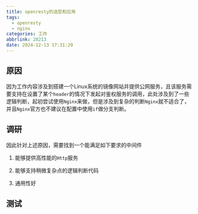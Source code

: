 ```yaml
---
title: openresty的选型和应用
tags:
  - openresty
  - nginx
categories: 工作
abbrlink: 28213
date: 2024-12-13 17:31:29
---
```




## 原因

因为工作内容涉及到搭建一个Linux系统的镜像网站并提供公网服务，且该服务需要支持在设置了某个`header`的情况下发起对鉴权服务的调用，此处涉及到了一些逻辑判断，起初尝试使用`Nginx`来做，但是涉及到复杂的判断`Nginx`就不适合了，并且`Nginx`官方也不建议在配置中使用`if`做分支判断。



## 调研

因此针对上述原因，需要找到一个能满足如下要求的中间件

1. 能够提供高性能的`Http`服务

2. 能够支持稍微复杂点的逻辑判断代码

3. 通用性好

   

## 测试
